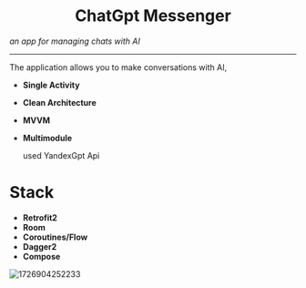 <h1 align="center">ChatGpt Messenger</h1>

_an app for managing chats with AI_

---

The application allows you to make conversations with AI,

- **Single Activity**
- **Clean Architecture**
- **MVVM**
- **Multimodule**

  used YandexGpt Api

# Stack

- **Retrofit2**
- **Room**
- **Coroutines/Flow**
- **Dagger2**
- **Compose**

![1726904252233](https://github.com/user-attachments/assets/28b1299a-be87-4e8c-bffa-15036f9a7aea)
